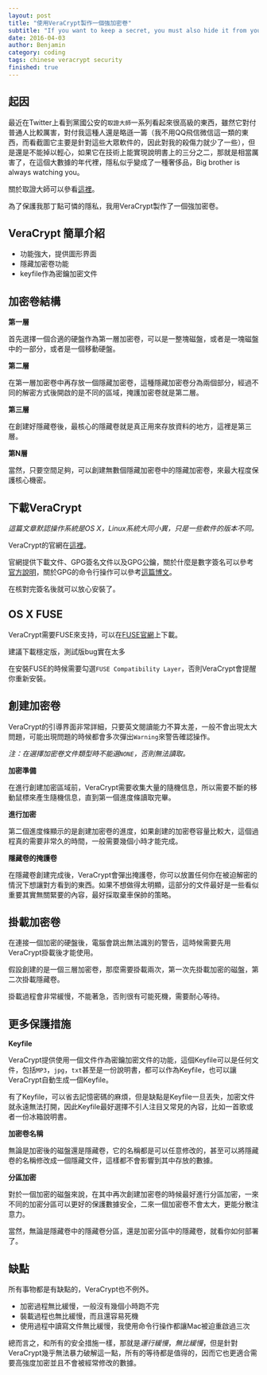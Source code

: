 ```yaml
---
layout: post
title: "使用VeraCrypt製作一個強加密卷"
subtitle: "If you want to keep a secret, you must also hide it from yourself."
date: 2016-04-03
author: Benjamin
category: coding
tags: chinese veracrypt security
finished: true
---
```


## 起因

最近在Twitter上看到黨國公安的`取證大師`一系列看起來很高級的東西，雖然它對付普通人比較厲害，對付我這種人還是略遜一籌（我不用QQ飛信微信這一類的東西，而看截圖它主要是針對這些大眾軟件的，因此對我的殺傷力就少了一些），但是還是不能掉以輕心，如果它在技術上能實現說明書上的三分之二，那就是相當厲害了，在這個大數據的年代裡，隱私似乎變成了一種奢侈品，Big brother is always watching you。

關於取證大師可以參看[這裡](https://chinadigitaltimes.net/chinese/2016/03/%E3%80%90%E7%AB%8B%E5%AD%98%E6%AD%A4%E7%85%A7%E3%80%91%E5%8F%96%E8%AF%81%E5%A4%A7%E5%B8%88/)。

為了保護我那丁點可憐的隱私，我用VeraCrypt製作了一個強加密卷。

## VeraCrypt 簡單介紹

* 功能強大，提供圖形界面
* 隱藏加密卷功能
* keyfile作為密鑰加密文件

## 加密卷結構

**第一層**

首先選擇一個合適的硬盤作為第一層加密卷，可以是一整塊磁盤，或者是一塊磁盤中的一部分，或者是一個移動硬盤。

**第二層**

在第一層加密卷中再存放一個隱藏加密卷，這種隱藏加密卷分為兩個部分，經過不同的解密方式後開啟的是不同的區域，掩護加密卷就是第二層。

**第三層**

在創建好隱藏卷後，最核心的隱藏卷就是真正用來存放資料的地方，這裡是第三層。

**第N層**

當然，只要空間足夠，可以創建無數個隱藏加密卷中的隱藏加密卷，來最大程度保護核心機密。

## 下載VeraCrypt

*這篇文章默認操作系統是OS X，Linux系統大同小異，只是一些軟件的版本不同。*

VeraCrypt的官網在[這裡](https://veracrypt.codeplex.com/)。

官網提供下載文件、GPG簽名文件以及GPG公鑰，關於什麼是數字簽名可以參考[官方說明](https://veracrypt.codeplex.com/wikipage?title=Digital%20Signatures)，關於GPG的命令行操作可以參考[這篇博文](http://benjaminblog.ml/coding/gpg.html)。

在核對完簽名後就可以放心安裝了。

## OS X FUSE

VeraCrypt需要FUSE來支持，可以在[FUSE官網](https://osxfuse.github.io/)上下載。

建議下載穩定版，測試版bug實在太多

在安裝FUSE的時候需要勾選`FUSE Compatibility Layer`，否則VeraCrypt會提醒你重新安裝。

## 創建加密卷

VeraCrypt的引導界面非常詳細，只要英文閱讀能力不算太差，一般不會出現太大問題，可能出現問題的時候都會多次彈出`Warning`來警告確認操作。

*注：在選擇加密卷文件類型時不能選`NONE`，否則無法讀取。*

**加密準備**

在進行創建加密區域前，VeraCrypt需要收集大量的隨機信息，所以需要不斷的移動鼠標來產生隨機信息，直到第一個進度條讀取完畢。

**進行加密**

第二個進度條顯示的是創建加密卷的進度，如果創建的加密卷容量比較大，這個過程真的需要非常久的時間，一般需要幾個小時才能完成。

**隱藏卷的掩護卷**

在隱藏卷創建完成後，VeraCrypt會彈出掩護卷，你可以放置任何你在被迫解密的情況下想讓對方看到的東西。如果不想做得太明顯，這部分的文件最好是一些看似重要其實無關緊要的內容，最好採取棄車保帥的策略。

## 掛載加密卷

在連接一個加密的硬盤後，電腦會跳出無法識別的警告，這時候需要先用VeraCrypt掛載後才能使用。

假設創建的是一個三層加密卷，那麼需要掛載兩次，第一次先掛載加密的磁盤，第二次掛載隱藏卷。

掛載過程會非常緩慢，不能著急，否則很有可能死機，需要耐心等待。

## 更多保護措施

**Keyfile**

VeraCrypt提供使用一個文件作為密鑰加密文件的功能，這個Keyfile可以是任何文件，包括`MP3`，`jpg`，`txt`甚至是一份說明書，都可以作為Keyfile，也可以讓VeraCrypt自動生成一個Keyfile。

有了Keyfile，可以省去記憶密碼的麻煩，但是缺點是Keyfile一旦丟失，加密文件就永遠無法打開，因此Keyfile最好選擇不引人注目又常見的內容，比如一首歌或者一份冰箱說明書。

**加密卷名稱**

無論是加密後的磁盤還是隱藏卷，它的名稱都是可以任意修改的，甚至可以將隱藏卷的名稱修改成一個隱藏文件，這樣都不會影響到其中存放的數據。

**分區加密**

對於一個加密的磁盤來說，在其中再次創建加密卷的時候最好進行分區加密，一來不同的加密分區可以更好的保護數據安全，二來一個加密卷不會太大，更能分散注意力。

當然，無論是隱藏卷中的隱藏卷分區，還是加密分區中的隱藏卷，就看你如何部署了。

## 缺點

所有事物都是有缺點的，VeraCrypt也不例外。

* 加密過程無比緩慢，一般沒有幾個小時跑不完
* 裝載過程也無比緩慢，而且還容易死機
* 使用過程中讀寫文件無比緩慢，我使用命令行操作都讓Mac被迫重啟過三次

總而言之，和所有的安全措施一樣，那就是*運行緩慢*，*無比緩慢*，但是針對VeraCrypt幾乎無法暴力破解這一點，所有的等待都是值得的，因而它也更適合需要高強度加密並且不會被經常修改的數據。

